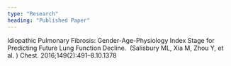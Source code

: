 ```yaml
---
type: "Research"
heading: "Published Paper"
---
```

Idiopathic Pulmonary Fibrosis: Gender-Age-Physiology Index Stage for Predicting Future Lung Function Decline. 
(Salisbury ML, Xia M, Zhou Y, et al. )
Chest. 2016;149(2):491–8.10.1378
